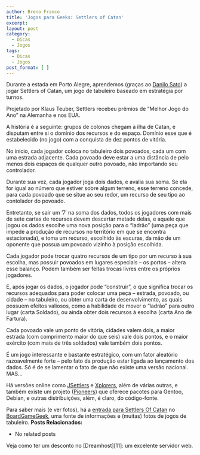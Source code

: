 ```yaml
---
author: Breno Franco
title: 'Jogos para Geeks: Settlers of Catan'
excerpt:
layout: post
category:
  - Dicas
  - Jogos
tags:
  - Dicas
  - Jogos
post_format: [ ]
---
```

Durante a estada em Porto Alegre, aprendemos (graças ao [Danilo Sato][1]) a jogar Settlers of Catan, um jogo de tabuleiro baseado em estratégia por turnos.

Projetado por Klaus Teuber, Settlers recebeu prêmios de “Melhor Jogo do Ano” na Alemanha e nos EUA.

A história é a seguinte: grupos de colonos chegam à ilha de Catan, e disputam entre si o domínio dos recursos e do espaço. Domínio esse que é estabelecido (no jogo) com a conquista de dez pontos de vitória.

No início, cada jogador coloca no tabuleiro dois povoados, cada um com uma estrada adjacente. Cada povoado deve estar a uma distância de pelo menos dois espaços de qualquer outro povoado, não importando seu controlador.

Durante sua vez, cada jogador joga dois dados, e avalia sua soma. Se ela for igual ao número que estiver sobre algum terreno, esse terreno concede, para cada povoado que se situe ao seu redor, um recurso de seu tipo ao contolador do povoado.

Entretanto, se sair um ’7′ na soma dos dados, todos os jogadores com mais de sete cartas de recursos devem descartar metade delas, e aquele que jogou os dados escolhe uma nova posição para o “ladrão” (uma peça que impede a produção de recursos no território em que se encontra estacionada), e toma um recurso, escolhido às escuras, da mão de um oponente que possua um povoado vizinho à posição escolhida.

Cada jogador pode trocar quatro recursos de um tipo por um recurso à sua escolha, mas possuir povoados em lugares especiais – os portos – altera esse balanço. Podem também ser feitas trocas livres entre os próprios jogadores.

E, após jogar os dados, o jogador pode “construir”, o que significa trocar os recursos adequados para poder colocar uma peça – estrada, povoado, ou cidade – no tabuleiro, ou obter uma carta de desenvolvimento, as quais possuem efeitos valiosos, como a habilidade de mover o “ladrão” para outro lugar (carta Soldado), ou ainda obter dois recursos à escolha (carta Ano de Fartura).

Cada povoado vale um ponto de vitória, cidades valem dois, a maior estrada (com comprimento maior do que seis) vale dois pontos, e o maior exército (com mais de três soldados) vale também dois pontos.

É um jogo interessante e bastante estratégico, com um fator aleatório razoavelmente forte – pelo fato da produção estar ligada ao lançamento dos dados. Só é de se lamentar o fato de que não existe uma versão nacional. MAS…

Há versões online como [JSettlers][2] e [Xplorers][3], além de várias outras, e também existe um projeto ([Pioneers][4]) que oferece pacotes para Gentoo, Debian, e outras distribuições, além, é claro, do código-fonte.

Para saber mais (e ver fotos), há a [entrada para Settlers Of Catan][5] no [BoardGameGeek][6], uma fonte de informações e (muitas) fotos de jogos de tabuleiro. 
**Posts Relacionados:** 
*   No related posts










Veja como ter um desconto no [Dreamhost][11]: um excelente servidor web.

 [1]: http://www.dtsato.com/blog/default/
 [2]: http://www.jsettlers.com/
 [3]: http://games.asobrain.com/
 [4]: http://pio.sourceforge.net/
 [5]: http://www.boardgamegeek.com/game/13
 [6]: http://www.boardgamegeek.com





